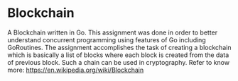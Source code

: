 # Blockchain
A Blockchain written in Go. This assignment was done in order to better understand concurrent programming using features of Go including GoRoutines. The assignment accomplishes the task of creating a blockchain which is basically a list of blocks where each block is created from the data of previous block. Such a chain can be used in cryptography. Refer to know more: https://en.wikipedia.org/wiki/Blockchain
